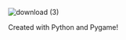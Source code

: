 ![download (3)](https://github.com/user-attachments/assets/e8d64a4b-ad8c-4d6d-85e2-4a3937c087b3)

Created with Python and Pygame!
